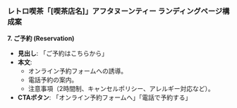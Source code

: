 ### レトロ喫茶「[喫茶店名]」アフタヌーンティー ランディングページ構成案

**7. ご予約 (Reservation)**
*   **見出し**: 「ご予約はこちらから」
*   **本文**:
    *   オンライン予約フォームへの誘導。
    *   電話予約の案内。
    *   注意事項（2時間制、キャンセルポリシー、アレルギー対応など）。
*   **CTAボタン**: 「オンライン予約フォームへ」「電話で予約する」

